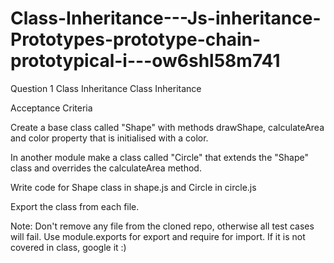 # Class-Inheritance---Js-inheritance-Prototypes-prototype-chain-prototypical-i---ow6shl58m741

Question 1 Class Inheritance Class Inheritance

Acceptance Criteria

Create a base class called "Shape" with methods drawShape, calculateArea and color property that is initialised with a color.

In another module make a class called "Circle" that extends the "Shape" class and overrides the calculateArea method.

Write code for Shape class in shape.js and Circle in circle.js

Export the class from each file.

Note: Don't remove any file from the cloned repo, otherwise all test cases will fail. Use module.exports for export and require for import. If it is not covered in class, google it :)
